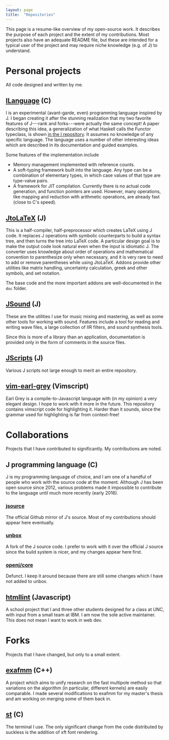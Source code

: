 ```yaml
---
layout: page
title:  "Repositories"
---
```


This page is a resume-like overview of my open-source work. It describes
the purpose of each project and the extent of my contributions. Most
projects also have an adequate README file, but these are intended for a
typical user of the project and may require niche knowledge (e.g. of J)
to understand.

# Personal projects

All code designed and written by me.

## [ILanguage](https://github.com/mlochbaum/ILanguage) (C)
I is an experimental (avant-garde, even) programming language inspired by
J. I began creating it after the stunning realization that my two favorite
features of J---rank and forks---were actually the same concept! A paper
describing this idea, a generalization of what Haskell calls the Functor
typeclass, is shown
[in the I repository](https://github.com/mlochbaum/ILanguage/blob/master/doc/BuiltInMapping/BuiltInMapping.pdf).
It assumes no knowledge of any specific language. The language uses a
number of other interesting ideas which are described in its documentation
and guided examples.

Some features of the implementation include

- Memory management implemented with reference counts.
- A soft-typing framework built into the language. Any type can be a
  combination of elementary types, in which case values of that type are
  type-value pairs.
- A framework for JIT compilation. Currently there is no actual code
  generation, and function pointers are used. However, many operations,
  like mapping and reduction with arithmetic operations, are already fast
  (close to C's speed).

## [JtoLaTeX](https://github.com/mlochbaum/JtoLaTeX) (J)
This is a half-compiler, half-preprocessor which creates LaTeX using J
code. It replaces J operations with symbolic counterparts to build a
syntax tree, and then turns the tree into LaTeX code. A particular design
goal is to make the output code look natural even when the input is
idiomatic J. The converter uses knowledge about order of operations and
mathematical convention to parenthesize only when necessary, and it is
very rare to need to add or remove parentheses while using JtoLaTeX.
Addons provide other utilities like matrix handling, uncertainty
calculation, greek and other symbols, and set notation.

The base code and the more important addons are well-documented in the
`doc` folder.

## [JSound](https://github.com/mlochbaum/JSound) (J)
These are the utilities I use for music mixing and mastering, as well as
some other tools for working with sound. Features include a tool for
reading and writing wave files, a large collection of IIR filters, and
sound synthesis tools.

Since this is more of a library than an application, documentation is
provided only in the form of comments in the source files.

## [JScripts](https://github.com/mlochbaum/JScripts) (J)
Various J scripts not large enough to merit an entire repository.

## [vim-earl-grey](https://github.com/mlochbaum/vim-earl-grey) (Vimscript)
Earl Grey is a compile-to-Javascript language with (in my opinion) a very
elegant design. I hope to work with it more in the future. This repository
contains vimscript code for highlighting it. Harder than it sounds, since
the grammar used for highlighting is far from context-free!


# Collaborations

Projects that I have contributed to significantly. My contributions are
noted.

## J programming language (C)
J is my programming language of choice, and I am one of a handful of
people who work with the source code at the moment. Although J has been
open source since 2012, various problems made it impossible to contribute
to the language until much more recently (early 2016).

### [jsource](https://github.com/jsoftware/jsource)
The official Github mirror of J's source. Most of my contributions should
appear here eventually.

### [unbox](https://github.com/iocane/unbox)
A fork of the J source code. I prefer to work with it over the official J
source since the build system is nicer, and my changes appear here first.

### [openj/core](https://github.com/mlochbaum/core)
Defunct. I keep it around because there are still some changes which I
have not added to unbox.

## [htmllint](https://github.com/htmllint/htmllint) (Javascript)
A school project that I and three other students designed for a class at
UNC, with input from a small team at IBM. I am now the sole active
maintainer. This does not mean I want to work in web dev.


# Forks

Projects that I have changed, but only to a small extent.

## [exafmm](https://github.com/mlochbaum/exafmm) (C++)
A project which aims to unify research on the fast multipole method so
that variations on the algorithm (in particular, different kernels) are
easily comparable. I made several modifications to exafmm for my master's
thesis and am working on merging some of them back in.

## [st](https://github.com/mlochbaum/st) (C)
The terminal I use. The only significant change from the code distributed
by suckless is the addition of xft font rendering.
